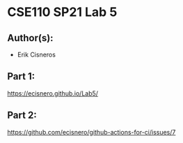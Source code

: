 # CSE110 SP21 Lab 5

## Author(s):
- Erik Cisneros

## Part 1:

https://ecisnero.github.io/Lab5/

## Part 2:

https://github.com/ecisnero/github-actions-for-ci/issues/7
